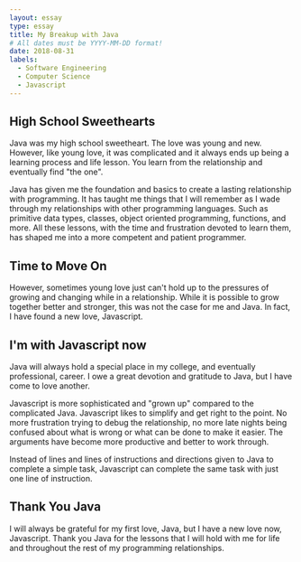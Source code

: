```yaml
---
layout: essay
type: essay
title: My Breakup with Java
# All dates must be YYYY-MM-DD format!
date: 2018-08-31
labels:
  - Software Engineering
  - Computer Science
  - Javascript
---
```


## High School Sweethearts
Java was my high school sweetheart. The love was young and new. However, like young love, it was complicated and it always ends up being a learning process and life lesson. You learn from the relationship and eventually find "the one".

Java has given me the foundation and basics to create a lasting relationship with programming. It has taught me things that I will remember as I wade through my relationships with other programming languages. Such as primitive data types, classes, object oriented programming, functions, and more. All these lessons, with the time and frustration devoted to learn them, has shaped me into a more competent and patient programmer.

## Time to Move On
However, sometimes young love just can't hold up to the pressures of growing and changing while in a relationship. While it is possible to grow together better and stronger, this was not the case for me and Java. In fact, I have found a new love, Javascript.

## I'm with Javascript now
Java will always hold a special place in my college, and eventually professional, career. I owe a great devotion and gratitude to Java, but I have come to love another.

Javascript is more sophisticated and "grown up" compared to the complicated Java. Javascript likes to simplify and get right to the point. No more frustration trying to debug the relationship, no more late nights being confused about what is wrong or what can be done to make it easier. The arguments have become more productive and better to work through.

Instead of lines and lines of instructions and directions given to Java to complete a simple task, Javascript can complete the same task with just one line of instruction.

## Thank You Java
I will always be grateful for my first love, Java, but I have a new love now, Javascript. Thank you Java for the lessons that I will hold with me for life and throughout the rest of my programming relationships.
